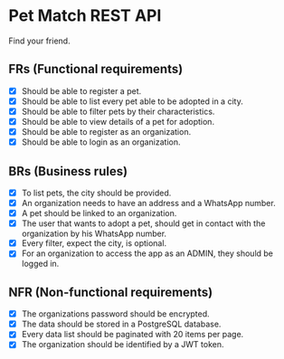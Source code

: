 # Pet Match REST API
Find your friend.

## FRs (Functional requirements)
- [X] Should be able to register a pet.
- [X] Should be able to list every pet able to be adopted in a city.
- [X] Should be able to filter pets by their characteristics.
- [X] Should be able to view details of a pet for adoption.
- [X] Should be able to register as an organization.
- [X] Should be able to login as an organization.

## BRs (Business rules)
- [X] To list pets, the city should be provided.
- [X] An organization needs to have an address and a WhatsApp number.
- [X] A pet should be linked to an organization.
- [X] The user that wants to adopt a pet, should get in contact with the organization by his WhatsApp number.
- [X] Every filter, expect the city, is optional.
- [X] For an organization to access the app as an ADMIN, they should be logged in.

## NFR (Non-functional requirements)
- [X] The organizations password should be encrypted.
- [X] The data should be stored in a PostgreSQL database.
- [X] Every data list should be paginated with 20 items per page.
- [X] The organization should be identified by a JWT token.